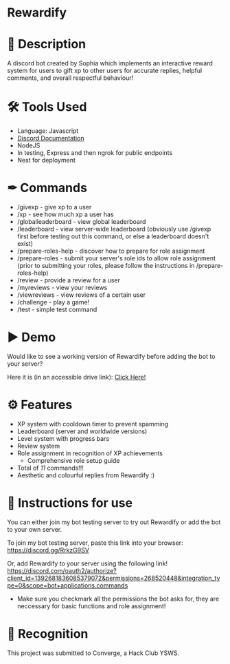 # Rewardify

# 📝 Description
A discord bot created by Sophia which implements an interactive reward system for users to gift xp to other users for accurate replies, helpful comments, and overall respectful behaviour!

# 🛠 Tools Used
- Language: Javascript
- [Discord Documentation](https://discord.com/developers/docs/)
- NodeJS
- In testing, Express and then ngrok for public endpoints
- Nest for deployment

# ✒ Commands
- /givexp - give xp to a user
- /xp - see how much xp a user has
- /globalleaderboard - view global leaderboard
- /leaderboard - view server-wide leaderboard (obviously use /givexp first before testing out this command, or else a leaderboard doesn't exist)
- /prepare-roles-help - discover how to prepare for role assignment
- /prepare-roles - submit your server's role ids to allow role assignment (prior to submitting your roles, please follow the instructions in /prepare-roles-help)
- /review - provide a review for a user
- /myreviews - view your reviews
- /viewreviews - view reviews of a certain user
- /challenge - play a game!
- /test - simple test command

# ▶ Demo
Would like to see a working version of Rewardify before adding the bot to your server? 

Here it is (in an accessible drive link):
[Click Here!](https://drive.google.com/file/d/1ZWUKZHkoNqOZirQ9nXaXhs4nAQtYLuYS/view?usp=sharing)

# ⚙ Features
- XP system with cooldown timer to prevent spamming
- Leaderboard (server and worldwide versions)
- Level system with progress bars
- Review system
- Role assignment in recognition of XP achievements
  - Comprehensive role setup guide
- Total of *11* commands!!!
- Aesthetic and colourful replies from Rewardify :)

# 📔 Instructions for use
You can either join my bot testing server to try out Rewardify or add the bot to your own server.

To join my bot testing server, paste this link into your browser:
https://discord.gg/RrkzG9SV 


Or, add Rewardify to your server using the following link!
https://discord.com/oauth2/authorize?client_id=1392681836085379072&permissions=268520448&integration_type=0&scope=bot+applications.commands 
- Make sure you checkmark all the permissions the bot asks for, they are neccessary for basic functions and role assignment!

# 📛 Recognition
This project was submitted to Converge, a Hack Club YSWS.
